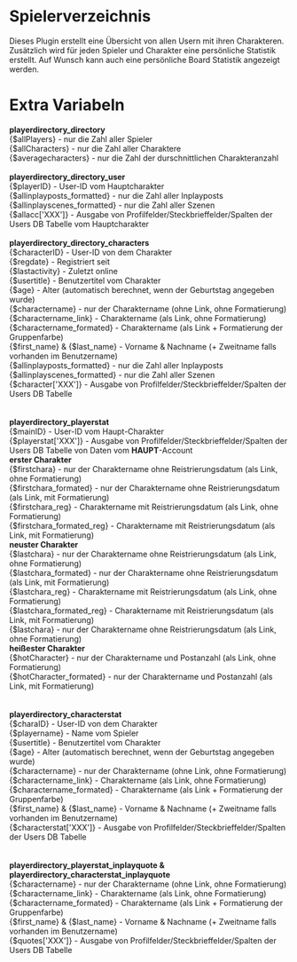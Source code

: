 # Spielerverzeichnis
Dieses Plugin erstellt eine Übersicht von allen Usern mit ihren Charakteren. Zusätzlich wird für jeden Spieler und Charakter eine persönliche Statistik erstellt. Auf Wunsch kann auch eine persönliche Board Statistik angezeigt werden.


# Extra Variabeln
<b>playerdirectory_directory<br></b>
{$allPlayers} - nur die Zahl aller Spieler<br>
{$allCharacters} - nur die Zahl aller Charaktere<br>
{$averagecharacters} - nur die Zahl der durschnittlichen Charakteranzahl<br>
<br>
<b>playerdirectory_directory_user<br></b>
{$playerID} - User-ID vom Hauptcharakter<br>
{$allinplayposts_formatted} - nur die Zahl aller Inplayposts<br>
{$allinplayscenes_formatted} - nur die Zahl aller Szenen<br>
{$allacc['XXX']} - Ausgabe von Profilfelder/Steckbrieffelder/Spalten der Users DB Tabelle vom Hauptcharakter<br>
<br>
<b>playerdirectory_directory_characters<br></b>
{$characterID} - User-ID von dem Charakter<br>
{$regdate} - Registriert seit<br>
{$lastactivity} - Zuletzt online<br>
{$usertitle} - Benutzertitel vom Charakter<br>
{$age} - Alter (automatisch berechnet, wenn der Geburtstag angegeben wurde)<br>
{$charactername} - nur der Charaktername (ohne Link, ohne Formatierung)<br>
{$charactername_link} - Charaktername (als Link, ohne Formatierung)<br>
{$charactername_formated} - Charaktername (als Link + Formatierung der Gruppenfarbe)<br>
{$first_name} & {$last_name} - Vorname & Nachname (+ Zweitname falls vorhanden im Benutzername)<br>
{$allinplayposts_formatted} - nur die Zahl aller Inplayposts<br>
{$allinplayscenes_formatted} - nur die Zahl aller Szenen<br>
{$character['XXX']} - Ausgabe von Profilfelder/Steckbrieffelder/Spalten der Users DB Tabelle<br>
<br>
<br>
<b>playerdirectory_playerstat<br></b>
{$mainID} - User-ID vom Haupt-Charakter<br>
{$playerstat['XXX']} - Ausgabe von Profilfelder/Steckbrieffelder/Spalten der Users DB Tabelle von Daten vom <b>HAUPT</b>-Account<br>
<b>erster Charakter</b><br>
{$firstchara} - nur der Charaktername ohne Reistrierungsdatum (als Link, ohne Formatierung)<br>
{$firstchara_formated} - nur der Charaktername ohne Reistrierungsdatum (als Link, mit Formatierung)<br>
{$firstchara_reg} - Charaktername mit Reistrierungsdatum (als Link, ohne Formatierung)<br>
{$firstchara_formated_reg} - Charaktername mit Reistrierungsdatum (als Link, mit Formatierung)<br>
<b>neuster Charakter</b><br>
{$lastchara} - nur der Charaktername ohne Reistrierungsdatum (als Link, ohne Formatierung)<br>
{$lastchara_formated} - nur der Charaktername ohne Reistrierungsdatum (als Link, mit Formatierung)<br>
{$lastchara_reg} - Charaktername mit Reistrierungsdatum (als Link, ohne Formatierung)<br>
{$lastchara_formated_reg} - Charaktername mit Reistrierungsdatum (als Link, mit Formatierung)<br>
{$lastchara} - nur der Charaktername ohne Reistrierungsdatum (als Link, ohne Formatierung)<br>
<b>heißester Charakter</b><br>
{$hotCharacter} - nur der Charaktername und Postanzahl (als Link, ohne Formatierung)<br>
{$hotCharacter_formated} - nur der Charaktername und Postanzahl (als Link, mit Formatierung)<br>
<br>
<br>
<b>playerdirectory_characterstat<br></b>
{$charaID} - User-ID von dem Charakter<br>
{$playername} - Name vom Spieler<br>
{$usertitle} - Benutzertitel vom Charakter<br>
{$age} - Alter (automatisch berechnet, wenn der Geburtstag angegeben wurde)<br>
{$charactername} - nur der Charaktername (ohne Link, ohne Formatierung)<br>
{$charactername_link} - Charaktername (als Link, ohne Formatierung)<br>
{$charactername_formated} - Charaktername (als Link + Formatierung der Gruppenfarbe)<br>
{$first_name} & {$last_name} - Vorname & Nachname (+ Zweitname falls vorhanden im Benutzername)<br>
{$characterstat['XXX']} - Ausgabe von Profilfelder/Steckbrieffelder/Spalten der Users DB Tabelle<br>
<br>
<br>
<b>playerdirectory_playerstat_inplayquote & playerdirectory_characterstat_inplayquote<br></b>
{$charactername} - nur der Charaktername (ohne Link, ohne Formatierung)<br>
{$charactername_link} - Charaktername (als Link, ohne Formatierung)<br>
{$charactername_formated} - Charaktername (als Link + Formatierung der Gruppenfarbe)<br>
{$first_name} & {$last_name} - Vorname & Nachname (+ Zweitname falls vorhanden im Benutzername)<br>
{$quotes['XXX']} - Ausgabe von Profilfelder/Steckbrieffelder/Spalten der Users DB Tabelle<br>
